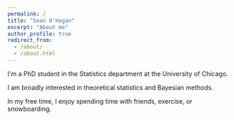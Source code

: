 ```yaml
---
permalink: /
title: "Sean O'Hagan"
excerpt: "About me"
author_profile: true
redirect_from: 
  - /about/
  - /about.html
---
```


I'm a PhD student in the Statistics department at the University of Chicago.

I am broadly interested in theoretical statistics and Bayesian methods.

In my free time, I enjoy spending time with friends, exercise, or snowboarding.